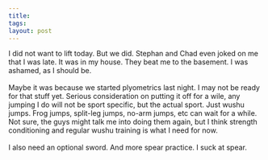 ```yaml
---
title: 
tags: 
layout: post
---
```

I did not want to lift today.  But we did.  Stephan and Chad even joked on me that I was late.  It was in my house.  They beat me to the basement.  I was ashamed, as I should be.<br /><br />Maybe it was because we started plyometrics last night. I may not be ready for that stuff yet.  Serious consideration on putting it off for a wile, any jumping I do will not be sport specific, but the actual sport.  Just wushu jumps. Frog jumps, split-leg jumps, no-arm jumps, etc can wait for a while.  Not sure, the guys might talk me into doing them again, but I think strength conditioning and regular wushu training is what I need for now.<br /><br />I also need an optional sword.  And more spear practice.  I suck at spear.
